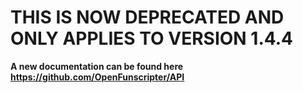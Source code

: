 
# **THIS IS NOW DEPRECATED AND ONLY APPLIES TO VERSION 1.4.4**  
**A new documentation can be found here https://github.com/OpenFunscripter/API**
